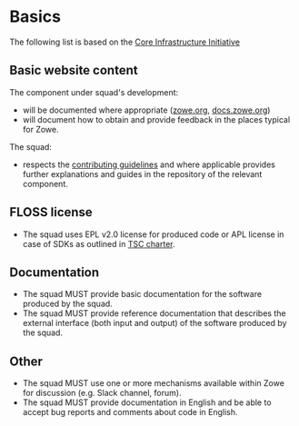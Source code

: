 # Basics

The following list is based on the [Core Infrastructure Initiative](https://bestpractices.coreinfrastructure.org/en/criteria/0)

## Basic website content

The component under squad's development:

* will be documented where appropriate ([zowe.org](https://zowe.org), [docs.zowe.org](https://docs.zowe.org))
* will document how to obtain and provide feedback in the places typical for Zowe.

The squad:

* respects the [contributing guidelines](../contributing.md) and where applicable provides further explanations and guides in the repository of the relevant component.

## FLOSS license

* The squad uses EPL v2.0 license for produced code or APL license in case of SDKs as outlined in [TSC charter](../charter.md).  

## Documentation

* The squad MUST provide basic documentation for the software produced by the squad.
* The squad MUST provide reference documentation that describes the external interface (both input and output) of the software produced by the squad. 

## Other

* The squad MUST use one or more mechanisms available within Zowe for discussion (e.g. Slack channel, forum).
* The squad MUST provide documentation in English and be able to accept bug reports and comments about code in English.
